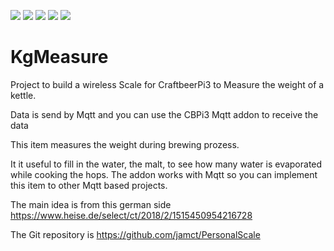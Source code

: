 ![](https://img.shields.io/badge/CBPi%203%20addin-development-orange.svg)  ![](https://img.shields.io/github/license/JamFfm/KgMeasure.svg?style=flat) ![](https://img.shields.io/github/last-commit/JamFfm/KgMeasure.svg?style=flat) ![](https://img.shields.io/github/release-pre/JamFfm/KgMeasure.svg?style=flat) ![](https://img.shields.io/github/downloads/JamFfm/KgMeasure/total.svg)


# KgMeasure
Project to build a wireless Scale for CraftbeerPi3 to Measure the weight of a kettle.

Data is send by Mqtt and you can use the CBPi3 Mqtt addon to receive the data

This item measures the weight during brewing prozess. 

It it useful to fill in the water, the malt, to see how many water is evaporated while cooking the hops.
The addon works with Mqtt so you can implement this item to other Mqtt based projects.

The main idea is from this german side https://www.heise.de/select/ct/2018/2/1515450954216728

The Git repository is https://github.com/jamct/PersonalScale



